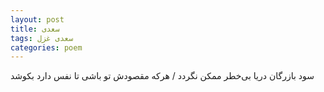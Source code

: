 ```yaml
---
layout: post
title: سعدی
tags: سعدی غزل
categories: poem
---
```


سود بازرگان دریا بی‌خطر ممکن نگردد / هرکه مقصودش تو باشی تا نفس دارد بکوشد
